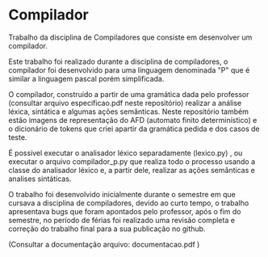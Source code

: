# Compilador
Trabalho da disciplina de Compiladores que consiste em desenvolver um compilador.

Este trabalho foi realizado durante a disciplina de compiladores, o compilador foi desenvolvido para uma linguagem denominada "P" que é similar a linguagem pascal porém simplificada.

O compilador, construído a partir de uma gramática dada pelo professor (consultar arquivo especificao.pdf neste repositório) realizar a análise léxica, sintática e algumas ações semânticas. Neste repositório também estão imagens de representação do AFD (automato finito determinístico) e o dicionário de tokens que criei apartir da gramática pedida e dos casos de teste.

É possível executar o analisador léxico separadamente (lexico.py) , ou executar o arquivo compilador_p.py que realiza todo o processo usando a classe do analisador léxico e, a partir dele, realizar as ações semânticas e analises sintáticas.

O trabalho foi desenvolvido inicialmente durante o semestre em que cursava a disciplina de compiladores, devido ao curto tempo, o trabalho apresentava bugs que foram apontados pelo professor, após o fim do semestre, no período de férias foi realizado uma revisão completa e correção do trabalho final para a sua publicação no github.

(Consultar a documentação arquivo: documentacao.pdf )